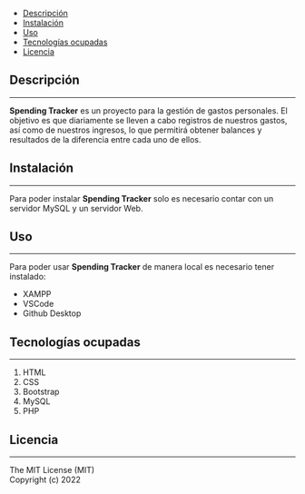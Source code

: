 - [Descripción](#descripción)
- [Instalación](#instalación)
- [Uso](#uso)
- [Tecnologías ocupadas](#tecnologías-ocupadas)
- [Licencia](#licencia)

## Descripción
***
**Spending Tracker** es un proyecto para la gestión de gastos personales. El objetivo es que diariamente se lleven a cabo registros de nuestros gastos, así como de nuestros ingresos, lo que permitirá obtener balances y resultados de la diferencia entre cada uno de ellos.

## Instalación
***
Para poder instalar **Spending Tracker** solo es necesario contar con un servidor MySQL y un servidor Web.

## Uso
***
Para poder usar **Spending Tracker** de manera local es necesario tener instalado:
- XAMPP
- VSCode
- Github Desktop

## Tecnologías ocupadas
***
1. HTML
2. CSS
3. Bootstrap
4. MySQL
5. PHP

## Licencia
***
The MIT License (MIT)  
Copyright (c) 2022
